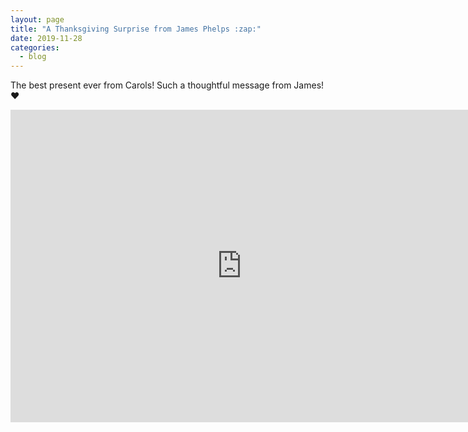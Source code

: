 ```yaml
---
layout: page
title: "A Thanksgiving Surprise from James Phelps :zap:"
date: 2019-11-28
categories:
  - blog
---
```


The best present ever from Carols! Such a thoughtful message from James! :heart:

<iframe width="740" height="500" src="https://www.youtube.com/embed/u8uPrNAi_jM" frameborder="0" allow="accelerometer; autoplay; encrypted-media; gyroscope; picture-in-picture" allowfullscreen></iframe>

